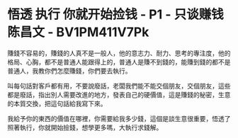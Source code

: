 # 悟透 执行 你就开始捡钱 - P1 - 只谈赚钱陈昌文 - BV1PM411V7Pk

賺錢不容易的，賺錢的人真不是一般人，他的意志力、耐力、思考的專注度，他的格局、心胸，都不是普通人能跟得上的，普通人是賺不到錢的，能賺到錢的都不是普通人，我教你們怎麼賺錢，你們要去執行。

叫每句話對客戶都有用，不要說廢話，老闆我們能不能交個朋友，交個朋友，這些都是廢話，指出別人需要改進的地方，發表自己的硬價值，這是賺錢的秘密，生意的本質交換，把這句話給我寫下來。

我給予你的東西的價值在哪裡，你需要給我多少錢，這個是談生意很重要，悟透了照著執行，你就開始撿錢，想學更多嗎，大執行求錢解。

